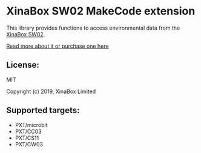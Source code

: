 # XinaBox SW02 MakeCode extension

This library provides functions to access environmental data from the [XinaBox SW02](https://xinabox.cc/products/sw02).

[Read more about it or purchase one here](https://xinabox.cc/products/sw02)

## License:

MIT

Copyright (c) 2019, XinaBox Limited

## Supported targets:

* PXT/microbit
* PXT/CC03
* PXT/CS11
* PXT/CW03
